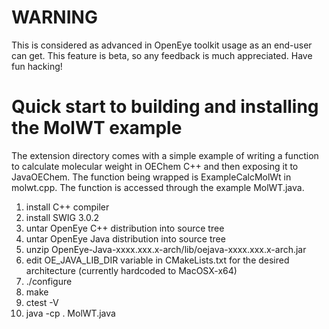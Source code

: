 WARNING
========================================================

This is considered as advanced in OpenEye toolkit usage as an end-user
can get. This feature is beta, so any feedback is much
appreciated. Have fun hacking!



Quick start to building and installing the MolWT example
========================================================

The extension directory comes with a simple example of writing a
function to calculate molecular weight in OEChem C++ and then exposing
it to JavaOEChem. The function being wrapped is ExampleCalcMolWt
in molwt.cpp. The function is accessed through the example MolWT.java.

1. install C++ compiler
2. install SWIG 3.0.2
3. untar OpenEye C++ distribution into source tree
4. untar OpenEye Java distribution into source tree
5. unzip OpenEye-Java-xxxx.xxx.x-arch/lib/oejava-xxxx.xxx.x-arch.jar
6. edit OE_JAVA_LIB_DIR variable in CMakeLists.txt for the desired architecture (currently hardcoded to MacOSX-x64)
6. ./configure
7. make
8. ctest -V
9. java -cp . MolWT.java
